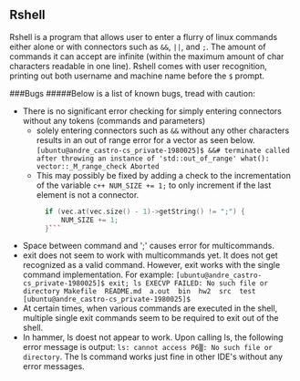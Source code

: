 Rshell
---

Rshell is a program that allows user to enter a flurry of linux commands either
alone or with connectors such as ``&&``, ``||``, and ``;``. The amount of 
commands it can accept are infinite (within the maximum amount of char characters
readable in one line). Rshell comes with user recognition, printing out both
username and machine name before the ``$`` prompt.

###Bugs
#####Below is a list of known bugs, tread with caution:
* There is no significant error checking for simply entering connectors 
  without any tokens (commands and parameters)
    * solely entering connectors such as ``&&`` without any other characters 
      results in an out of range error for a vector as seen below.
      ``[ubuntu@andre_castro-cs_private-1980025]$ &&#
        terminate called after throwing an instance of 'std::out_of_range'
        what():  vector::_M_range_check
        Aborted
      ``
    * This may possibly be fixed by adding a check to the incrementation of the 
      variable ```c++ NUM_SIZE += 1;``` to only increment if the last element 
      is not a connector.
      ```c++
        if (vec.at(vec.size() - 1)->getString() != ";") {
            NUM_SIZE += 1;
        }```
* Space between command and ';' causes error for multicommands.
* exit does not seem to work with multicommands yet. It does not get recognized
  as a valid command. However, exit works with the single command implementation.
  For example:
  ``[ubuntu@andre_castro-cs_private-1980025]$ exit; ls
    EXECVP FAILED: No such file or directory
    Makefile  README.md  a.out  bin  hw2  src  test
    [ubuntu@andre_castro-cs_private-1980025]$ 
  ``
* At certain times, when various commands are executed in the shell, multiple
  single exit commands seem to be required to exit out of the shell.
* In hammer, ls doest not appear to work. Upon calling ls, the following error
  message is output: ``ls: cannot access P6▒: No such file or directory``. The 
  ls command works just fine in other IDE's without any error messages.
